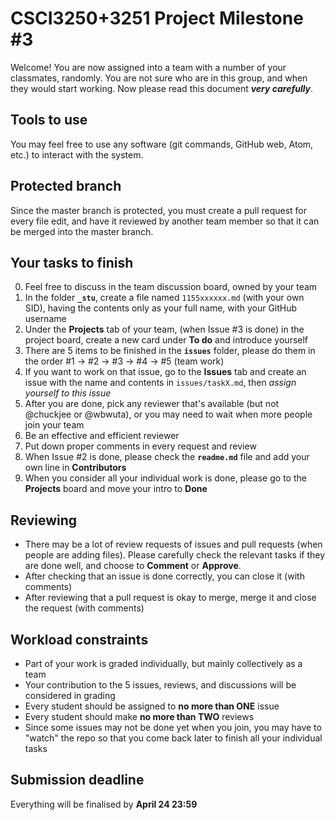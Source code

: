 # CSCI3250+3251 Project Milestone #3

Welcome! You are now assigned into a team with a number of your classmates, randomly. You are not sure who are in this group, and when they would start working. Now please read this document ***very carefully***.

## Tools to use
You may feel free to use any software (git commands, GitHub web, Atom, etc.) to interact with the system.

## Protected branch
Since the master branch is protected, you must create a pull request for every file edit, and have it reviewed by another team member so that it can be merged into the master branch.

## Your tasks to finish
0. Feel free to discuss in the team discussion board, owned by your team
1. In the folder **`_stu`**, create a file named `1155xxxxxx.md` (with your own SID), having the contents only as your full name, with your GitHub username
2. Under the **Projects** tab of your team, (when Issue #3 is done) in the project board, create a new card under **To do** and introduce yourself
3. There are 5 items to be finished in the **`issues`** folder, please do them in the order #1 -> #2 -> #3 -> #4 -> #5 (team work)
4. If you want to work on that issue, go to the **Issues** tab and create an issue with the name and contents in `issues/taskX.md`, then *assign yourself to this issue*
5. After you are done, pick any reviewer that's available (but not @chuckjee or @wbwuta), or you may need to wait when more people join your team
6. Be an effective and efficient reviewer
7. Put down proper comments in every request and review
8. When Issue #2 is done, please check the **`readme.md`** file and add your own line in **Contributors**
9. When you consider all your individual work is done, please go to the **Projects** board and move your intro to **Done**

## Reviewing
- There may be a lot of review requests of issues and pull requests (when people are adding files). Please carefully check the relevant tasks if they are done well, and choose to **Comment** or **Approve**.
- After checking that an issue is done correctly, you can close it (with comments)
- After reviewing that a pull request is okay to merge, merge it and close the request (with comments)

## Workload constraints
- Part of your work is graded individually, but mainly collectively as a team
- Your contribution to the 5 issues, reviews, and discussions will be considered in grading
- Every student should be assigned to **no more than ONE** issue
- Every student should make **no more than TWO** reviews
- Since some issues may not be done yet when you join, you may have to "watch" the repo so that you come back later to finish all your individual tasks

## Submission deadline
Everything will be finalised by **April 24 23:59**
